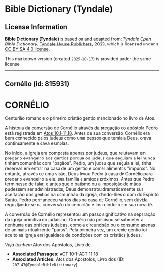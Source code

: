 # Bible Dictionary (Tyndale)

## License Information

**Bible Dictionary (Tyndale)** is based on and adapted from: _Tyndale Open Bible Dictionary_, [Tyndale House Publishers](https://tyndaleopenresources.com/), 2023, which is licensed under a [CC BY-SA 4.0 license](https://creativecommons.org/licenses/by-sa/4.0/legalcode.en).

This markdown version (created `2025-10-17`) is provided under the same license.



--------------------------------

## Cornélio (id: 815931)

CORNÉLIO
========

Centurião romano e o primeiro cristão gentio mencionado no livro de Atos.

A história da conversão de Cornélio através da pregação do apóstolo Pedro está registrada em [Atos 10\.1–11\.18](https://ref.ly/Acts10:1-Acts11:18). Antes de sua conversão, Cornélio era bem conhecido pelos judeus como uma pessoa que temia a Deus, orava continuamente e dava esmolas.

No início, a igreja era composta apenas por judeus, que relutavam em pregar o evangelho aos gentios porque os judeus que seguiam a lei nunca tinham comunhão com "pagãos". Pedro, um judeu que seguia a lei, tinha reservas em entrar na casa de um gentio e comer alimentos "impuros". No entanto, através de uma visão, Deus levou Pedro à casa de Cornélio para pregar o evangelho a ele, sua família e amigos próximos. Antes que Pedro terminasse de falar, e antes que o batismo ou a imposição de mãos pudessem ser administrados, Deus demonstrou dramaticamente sua aceitação dos gentios na comunhão da igreja, dando\-lhes o dom do Espírito Santo. Pedro permaneceu vários dias na casa de Cornélio, sem dúvida regozijando\-se na conversão do centurião e instruindo\-o em sua nova fé.

A conversão de Cornélio representou um passo significativo na separação da igreja primitiva do judaísmo. Cornélio não precisou se submeter a nenhuma das práticas judaicas, como a circuncisão ou o consumo apenas de animais ritualmente "puros". Pela primeira vez, um crente gentio foi aceito na igreja em igualdade de condições com os cristãos judeus.

*Veja também* Atos dos Apóstolos, Livro de.

* **Associated Passages:** ACT 10:1–ACT 11:18
* **Associated Articles:** Atos dos Apóstolos, Livro dos (ID: `207147@TyndaleBibleDictionary`)


